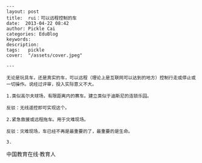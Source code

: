 
    ---
    layout: post  
    title:  rui：可以远程控制的车  
    date:  2013-04-22 08:42  
    author: Pickle Cai  
    categories: EduBlog  
    keywords: 
    description:   
    tags:	pickle   
    cover:  "/assets/cover.jpeg"  

    ---  
    
	无论是玩具车，还是真实的车，可以远程（理论上是互联网可以达到的地方）控制行走或停止或一切操作。说经过评审，投入实际意义不大。

	1.类似高尔夫球场，有限距离内的赛车。建立类似于迪斯尼的连锁乐园。

	反驳：无线遥控即可实现这个。

	2.紧急救援或远程拖车。用于灾难现场。

	反驳：灾难现场，车已经不再是最重要的了，最重要的是生命。

	3.

	 



		    
 中国教育在线·教育人

